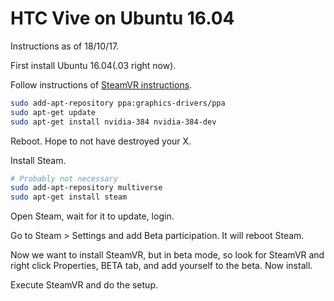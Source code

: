 # HTC Vive on Ubuntu 16.04

Instructions as of 18/10/17.

First install Ubuntu 16.04(.03 right now).

Follow instructions of [SteamVR instructions](https://github.com/ValveSoftware/SteamVR-for-Linux).

```bash
sudo add-apt-repository ppa:graphics-drivers/ppa
sudo apt-get update
sudo apt-get install nvidia-384 nvidia-384-dev
```

Reboot. Hope to not have destroyed your X.

Install Steam.

```bash
# Probably not necessary
sudo add-apt-repository multiverse
sudo apt-get install steam

```

Open Steam, wait for it to update, login.

Go to Steam > Settings and add Beta participation. It will reboot Steam.

Now we want to install SteamVR, but in beta mode, so look for SteamVR and right click
Properties, BETA tab, and add yourself to the beta. Now install.

Execute SteamVR and do the setup.

